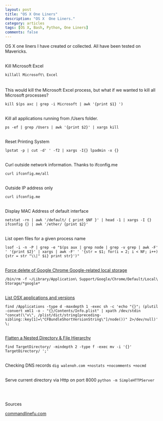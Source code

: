 ```yaml
---
layout: post
title: "OS X One Liners"
description: "OS X  One Liners."
category: articles
tags: [OS X, Bash, Python, One Liners]
comments: false  
---
```

OS X one liners I have created or collected. All have been tested on Mavericks.

<br>
Kill Microsoft Excel

```killall Microsoft\ Excel```  
<br><br>
This would kill the Microsoft Excel process, but what if we wanted to kill all Microsoft processes?

```kill $(ps axc | grep -i Microsoft | awk '{print $1} ')```<br><br>

Kill all applications running from /Users folder.

```ps -ef | grep /Users | awk '{print $2}' | xargs kill```<br><br>

Reset Printing System

```lpstat -p | cut -d' ' -f2 | xargs -I{} lpadmin -x {}```<br><br>

Curl outside network information. Thanks to ifconfig.me

```curl ifconfig.me/all```<br><br>

Outside IP address only

```curl ifconfig.me```<br><br>

Display MAC Address of default interface

```netstat -rn | awk '/default/ { print $NF }' | head -1 | xargs -I {}  ifconfig {} | awk '/ether/ {print $2}'```<br><br>

List open files for a given process name

```lsof -i -n -P | grep -e "$(ps aux | grep node | grep -v grep | awk -F' ' '{print $2}' | xargs | awk -F' ' '{str = $1; for(i = 2; i < NF; i++) {str = str "\\|" $i} print str}')"```
<br><br>

[Force delete of Google Chrome Google-related local storage](http://www.commandlinefu.com/commands/view/12410/force-delete-of-google-chrome-google-related-local-storage-make-gmail-offline-work-again) 

```/bin/rm -f ~/Library/Application\ Support/Google/Chrome/Default/Local\ Storage/*google*```
<br><br>


[List OSX applications and versions](http://www.commandlinefu.com/commands/view/12107/list-osx-applications-and-versions.)

```find /Applications -type d -maxdepth 1 -exec sh -c 'echo "{}"; (plutil -convert xml1 -o - "{}/Contents/Info.plist" | xpath /dev/stdin "concat(\"v\", /plist/dict/string[preceding-sibling::key[1]=\"CFBundleShortVersionString\"]/node())" 2>/dev/null)' \;```
<br><br>

[Flatten a Nested Directory & File Hierarchy](http://osxdaily.com/2015/02/11/flatten-nested-directory-structure-command-line/)
<br>

```find TargetDirectory/ -mindepth 2 -type f -exec mv -i '{}' TargetDirectory/ ';'```
<br>
<br>


Checking DNS records
```dig walenoh.com +nostats +nocomments +nocmd```
<br><br>

Serve current directory via Http on port 8000
```python -m SimpleHTTPServer```

<br><br>


Sources

[commandlinefu.com](http://www.commandlinefu.com)
